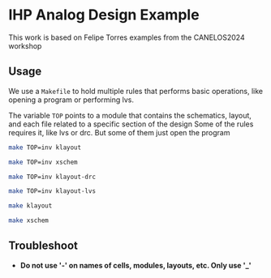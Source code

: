 # IHP Analog Design Example

This work is based on Felipe Torres examples from the CANELOS2024 workshop

## Usage

We use a `Makefile` to hold multiple rules that performs basic operations, like opening a program
or performing lvs.

The variable `TOP` points to a module that contains the schematics, layout, and each file related to a specific section of the design
Some of the rules requires it, like lvs or drc. But some of them just open the program

~~~bash
make TOP=inv klayout

make TOP=inv xschem

make TOP=inv klayout-drc

make TOP=inv klayout-lvs

make klayout

make xschem
~~~

## Troubleshoot

- **Do not use '-' on names of cells, modules, layouts, etc. Only use '_'**